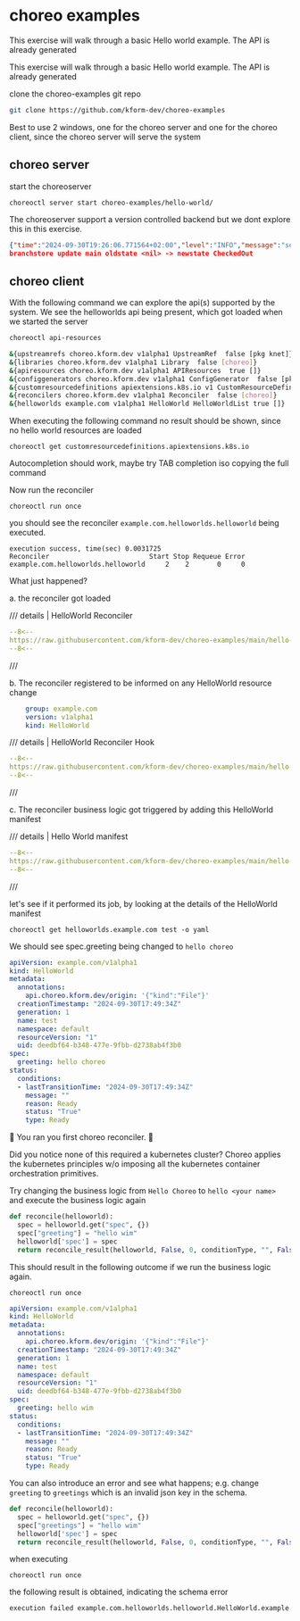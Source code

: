 # choreo examples

This exercise will walk through a basic Hello world example. The API is already generated

This exercise will walk through a basic Hello world example. The API is already generated

clone the choreo-examples git repo

```bash
git clone https://github.com/kform-dev/choreo-examples
```

Best to use 2 windows, one for the choreo server and one for the choreo client, since the choreo server will serve the system

## choreo server

start the choreoserver

```
choreoctl server start choreo-examples/hello-world/
```

The choreoserver support a version controlled backend but we dont explore this in this exercise.

```json
{"time":"2024-09-30T19:26:06.771564+02:00","level":"INFO","message":"server started","logger":"choreoctl-logger","data":{"name":"choreoServer","address":"127.0.0.1:51000"}}
branchstore update main oldstate <nil> -> newstate CheckedOut
```

## choreo client

With the following command we can explore the api(s) supported by the system. We see the helloworlds api being present, which got loaded when we started the server

```bash
choreoctl api-resources
```

```bash
&{upstreamrefs choreo.kform.dev v1alpha1 UpstreamRef  false [pkg knet]}
&{libraries choreo.kform.dev v1alpha1 Library  false [choreo]}
&{apiresources choreo.kform.dev v1alpha1 APIResources  true []}
&{configgenerators choreo.kform.dev v1alpha1 ConfigGenerator  false [pkg knet]}
&{customresourcedefinitions apiextensions.k8s.io v1 CustomResourceDefinition  false []}
&{reconcilers choreo.kform.dev v1alpha1 Reconciler  false [choreo]}
&{helloworlds example.com v1alpha1 HelloWorld HelloWorldList true []}
```

When executing the following command no result should be shown, since no hello world resources are loaded

```
choreoctl get customresourcedefinitions.apiextensions.k8s.io
```

Autocompletion should work, maybe try TAB completion iso copying the full command

Now run the reconciler

```
choreoctl run once
```

you should see the reconciler `example.com.helloworlds.helloworld` being executed.

```
execution success, time(sec) 0.0031725
Reconciler                         Start Stop Requeue Error
example.com.helloworlds.helloworld     2    2       0     0
```

What just happened?

a. the reconciler got loaded

/// details | HelloWorld Reconciler

```yaml
--8<--
https://raw.githubusercontent.com/kform-dev/choreo-examples/main/hello-world/reconcilers/example.com.helloworlds.helloworld.star
--8<--
```

///

b. The reconciler registered to be informed on any HelloWorld resource change

```yaml
    group: example.com
    version: v1alpha1
    kind: HelloWorld
```

/// details | HelloWorld Reconciler Hook

```yaml
--8<--
https://raw.githubusercontent.com/kform-dev/choreo-examples/main/hello-world/reconcilers/example.com.helloworlds.helloworld.yaml
--8<--
```

///

c. The reconciler business logic got triggered by adding this HelloWorld manifest

/// details | Hello World manifest

```yaml
--8<--
https://raw.githubusercontent.com/kform-dev/choreo-examples/main/hello-world/in/example.com.helloworlds.test.yaml
--8<--
```

///

let's see if it performed its job, by looking at the details of the HelloWorld manifest

```
choreoctl get helloworlds.example.com test -o yaml
```

We should see spec.greeting being changed to `hello choreo`

```yaml
apiVersion: example.com/v1alpha1
kind: HelloWorld
metadata:
  annotations:
    api.choreo.kform.dev/origin: '{"kind":"File"}'
  creationTimestamp: "2024-09-30T17:49:34Z"
  generation: 1
  name: test
  namespace: default
  resourceVersion: "1"
  uid: deedbf64-b348-477e-9fbb-d2738ab4f3b0
spec:
  greeting: hello choreo
status:
  conditions:
  - lastTransitionTime: "2024-09-30T17:49:34Z"
    message: ""
    reason: Ready
    status: "True"
    type: Ready
```

🎉 You ran you first choreo reconciler. 🤘

Did you notice none of this required a kubernetes cluster?
Choreo applies the kubernetes principles w/o imposing all the kubernetes container orchestration primitives.

Try changing the business logic from `Hello Choreo` to `hello <your name>` and execute the business logic again

```python
def reconcile(helloworld):
  spec = helloworld.get("spec", {})
  spec["greeting"] = "hello wim"
  helloworld['spec'] = spec
  return reconcile_result(helloworld, False, 0, conditionType, "", False)
```

This should result in the following outcome if we run the business logic again.

```
choreoctl run once
```

```yaml
apiVersion: example.com/v1alpha1
kind: HelloWorld
metadata:
  annotations:
    api.choreo.kform.dev/origin: '{"kind":"File"}'
  creationTimestamp: "2024-09-30T17:49:34Z"
  generation: 1
  name: test
  namespace: default
  resourceVersion: "1"
  uid: deedbf64-b348-477e-9fbb-d2738ab4f3b0
spec:
  greeting: hello wim
status:
  conditions:
  - lastTransitionTime: "2024-09-30T17:49:34Z"
    message: ""
    reason: Ready
    status: "True"
    type: Ready
```

You can also introduce an error and see what happens; e.g. change `greeting` to `greetings` which is an invalid json key in the schema.

```python
def reconcile(helloworld):
  spec = helloworld.get("spec", {})
  spec["greetings"] = "hello wim"
  helloworld['spec'] = spec
  return reconcile_result(helloworld, False, 0, conditionType, "", False)
```

when executing

```
choreoctl run once
```

the following result is obtained, indicating the schema error

```bash
execution failed example.com.helloworlds.helloworld.HelloWorld.example.com.test rpc error: code = InvalidArgument desc = fieldmanager apply failed err: failed to create typed patch object (default/test; example.com/v1alpha1, Kind=HelloWorld): .spec.greetings: field not declared in schema
```